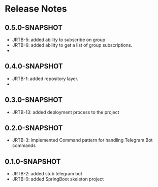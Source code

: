 
# Release Notes

## 0.5.0-SNAPSHOT

* JRTB-5: added ability to subscribe on group
* JRTB-6: added ability to get a list of group subscriptions.
* 
## 0.4.0-SNAPSHOT

* JRTB-1: added repository layer.
*

## 0.3.0-SNAPSHOT

* JRTB-13: added deployment process to the project

## 0.2.0-SNAPSHOT

* JRTB-3: implemented Command pattern for handling Telegram Bot commands

## 0.1.0-SNAPSHOT

* JRTB-2: added stub telegram bot
* JRTB-0: added SpringBoot skeleton project


